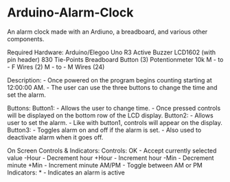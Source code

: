 # Arduino-Alarm-Clock
An alarm clock made with an Ardiuno, a breadboard, and various other components.

Required Hardware:
     Arduino/Elegoo Uno R3
     Active Buzzer
     LCD1602 (with pin header)
     830 Tie-Points Breadboard
     Button (3)
     Potentionmeter 10k
     M - to - F Wires (2)
     M - to - M Wires (24) 

Description:
	- Once powered on the program begins counting starting at 12:00:00 AM.
    - The user can use the three buttons to change the time and set the alarm.

Buttons:
    Button1:
         - Allows the user to change time.
         - Once pressed controls will be displayed on the bottom row of the LCD display.
    Button2:
         - Allows user to set the alarm.
         - Like with button1, controls will appear on the display.
    Button3:
         - Toggles alarm on and off if the alarm is set.
         - Also used to deactivate alarm when it goes off.

On Screen Controls & Indicators:
	Controls:
		OK - Accept currently selected value
		-Hour - Decrement hour
		+Hour - Increment hour
		-Min - Decrement minute
		+Min - Increment minute
		AM/PM - Toggle between AM or PM
	Indicators:
		* - Indicates an alarm is active
